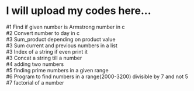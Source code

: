 # I will upload my codes here...
#1 Find if given number is Armstrong number in c  
#2 Convert number to day in c   
#3 Sum_product depending on product value  
#3 Sum current and previous numbers in a list  
#3 Index of a string if even print it   
#3 Concat a string till a number  
#4 adding two numbers  
#5 finding prime numbers in a given range  
#6 Program to find numbers in a range(2000-3200) divisible by 7 and not 5  
#7 factorial of a number  


